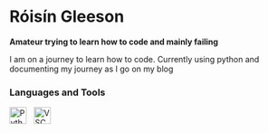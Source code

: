 # Róisín Gleeson

**Amateur trying to learn how to code and mainly failing**

I am on a journey to learn how to code. Currently using python and documenting my journey as I go on my blog 

### Languages and Tools

<img align="left" alt = "Python" width="30px" style="padding-right:10px;" src="https://cdn.jsdelivr.net/gh/devicons/devicon@latest/icons/python/python-original.svg" />


<img align="left" alt = "VSCode" width="30px" style="padding-right:10px;"
src="https://cdn.jsdelivr.net/gh/devicons/devicon@latest/icons/github/github-original.svg" />

#




          

          
